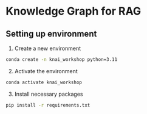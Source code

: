 # Knowledge Graph for RAG

## Setting up environment

1. Create a new environment

```bash
conda create -n knai_workshop python=3.11
```

2. Activate the environment

```bash
conda activate knai_workshop
```

3. Install necessary packages

```bash
pip install -r requirements.txt
```
